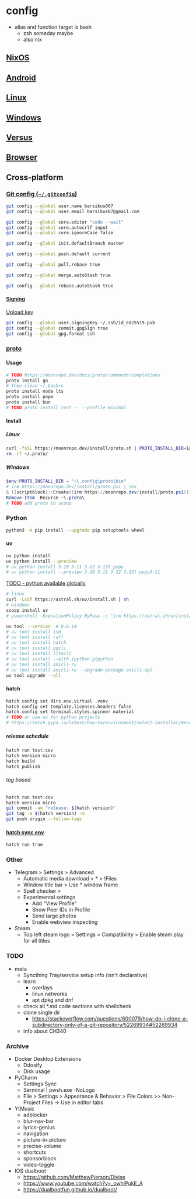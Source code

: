 # config

- alias and function target is bash
  - zsh someday maybe
  - also nix

## [NixOS](nix/README.md)

## [Android](android/README.md)

## [Linux](linux/README.md)

## [Windows](windows/README.md)

## [Versus](versus/README.md)

## [Browser](browser/README.md)

## Cross-platform

### [Git config (`~/.gitconfig`)](https://git-scm.com/docs/git-config)

```bash
git config --global user.name barsikus007
git config --global user.email barsikus07@gmail.com

git config --global core.editor "code --wait"
git config --global core.autocrlf input
git config --global core.ignoreCase false

git config --global init.defaultBranch master

git config --global push.default current

git config --global pull.rebase true

git config --global merge.autoStash true

git config --global rebase.autoStash true
```

#### [Signing](https://docs.github.com/en/authentication/managing-commit-signature-verification/displaying-verification-statuses-for-all-of-your-commits)

[Upload key](https://github.com/settings/ssh/new)

```bash
git config --global user.signingKey ~/.ssh/id_ed25519.pub
git config --global commit.gpgSign true
git config --global gpg.format ssh
```

### [proto](https://moonrepo.dev/proto)

#### Usage

```bash
# TODO https://moonrepo.dev/docs/proto/commands/completions
proto install go
# then clean ~/.bashrc
proto install node lts
proto install pnpm
proto install bun
# TODO proto install rust -- --profile minimal
```

#### Install

##### Linux

```bash
curl -fsSL https://moonrepo.dev/install/proto.sh | PROTO_INSTALL_DIR=$XDG_CONFIG_HOME/proto/bin bash -s -- --no-profile
rm -rf ~/.proto/
```

##### Windows

```powershell
$env:PROTO_INSTALL_DIR = "~\.config\proto\bin"
# irm https://moonrepo.dev/install/proto.ps1 | iex
& ([scriptblock]::Create((irm https://moonrepo.dev/install/proto.ps1))) --no-profile
Remove-Item -Recurse ~\.proto\
# TODO add proto to scoop
```

### Python

```bash
python3 -m pip install --upgrade pip setuptools wheel
```

#### uv

```bash
uv python install
uv python install --preview
# uv python install 3.10 3.11 3.12 3.13t pypy
# uv python install --preview 3.10 3.11 3.12 3.13t pypy3.11
```

[TODO - python available globally](https://docs.astral.sh/uv/guides/install-python/#getting-started)

```bash
# linux
curl -LsSf https://astral.sh/uv/install.sh | sh
# windows
scoop install uv
# powershell -ExecutionPolicy ByPass -c "irm https://astral.sh/uv/install.ps1 | iex"

uv tool --version  # 0.6.14
# uv tool install isd
# uv tool install ruff
# uv tool install hatch
# uv tool install pgcli
# uv tool install litecli
# uv tool install --with ipython ptpython
# uv tool install anicli-ru
# uv tool install anicli-ru --upgrade-package anicli-api
uv tool upgrade --all
```

#### hatch

```bash
hatch config set dirs.env.virtual .venv
hatch config set template.licenses.headers false
hatch config set terminal.styles.spinner material
# TODO or use uv for python projects
# https://hatch.pypa.io/latest/how-to/environment/select-installer/#enabling-uv
```

##### release schedule

```bash
hatch run test:cov
hatch version micro
hatch build
hatch publish
```

###### tag based

```bash
hatch run test:cov
hatch version micro
git commit -am "release: $(hatch version)"
git tag -a $(hatch version) -m
git push origin --follow-tags
```

#### [hatch sync env](https://github.com/pypa/hatch/discussions/594#discussioncomment-4377827)

```bash
hatch run true
```

### Other

- Telegram > Settings > Advanced
  - Automatic media download > * > !Files
  - Window title bar > Use * window frame
  - Spell checker >
  - Experimental settings
    - Add "View Profile"
    - Show Peer IDs in Profile
    - Send large photos
    - Enable webview inspecting
- Steam
  - Top left steam logo > Settings > Compatibility > Enable steam play for all titles

### TODO

- meta
  - Syncthing Tray/service setup info (isn't declarative)
  - learn
    - overlays
    - linux networks
    - apt dpkg and dnf
  - check all *.md code sections with shellcheck
  - clone single dir
    - <https://stackoverflow.com/questions/600079/how-do-i-clone-a-subdirectory-only-of-a-git-repository/52269934#52269934>
  - info about CH340

### Archive

- Docker Desktop Extensions
  - Ddosify
  - Disk usage
- PyCharm
  - Settings Sync
  - Serminal | pwsh.exe -NoLogo
  - File > Settings > Appearance & Behavior > File Colors >> Non-Project Files -> Use in editor tabs
- YtMusic
  - adblocker
  - blur-nav-bar
  - lyrics-genius
  - navigation
  - picture-in-picture
  - precise-volume
  - shortcuts
  - sponsorblock
  - video-toggle
- IOS dualboot
  - <https://github.com/MatthewPierson/Divise>
  - <https://www.youtube.com/watch?v=_owhlPukE_A>
  - <https://dualbootfun.github.io/dualboot/>
